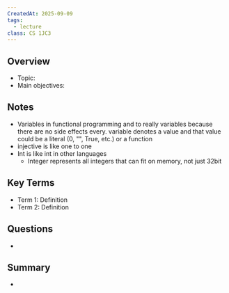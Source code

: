 ```yaml
---
CreatedAt: 2025-09-09
tags:
  - lecture
class: CS 1JC3
---
```

## Overview
- Topic:
- Main objectives:

## Notes
- Variables in functional programming and to really variables because there are no side effects every. variable denotes a value and that value could be a literal  (0, "", True, etc.) or a function
- injective is like one to one 
- Int is like int in other languages
	- Integer represents all integers that can fit on memory, not just 32bit

## Key Terms
- Term 1: Definition
- Term 2: Definition

## Questions
- 

## Summary
- 
